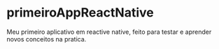 # primeiroAppReactNative
Meu primeiro aplicativo em reactive native, feito para testar e aprender novos conceitos na pratica. 
